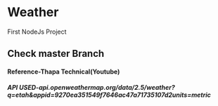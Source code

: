 # Weather
First NodeJs Project

## Check master Branch

#### **Reference-Thapa Technical(Youtube)**

***API USED-api.openweathermap.org/data/2.5/weather?q=etah&appid=9270ea351549f7646ac47a71735107d2units=metric***
